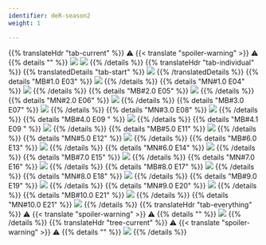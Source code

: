 ```yaml
---
identifier: deR-season2
weight: 1

---
```

{{% translateHdr "tab-current" %}}
:warning: {{< translate "spoiler-warning" >}} :warning:
{{% details "" %}}
![](/sim-ayto/de02r/de02r_tab.png)
![](/sim-ayto/de02r/de02r_sum.png)
{{% /details %}}
{{% translateHdr "tab-individual" %}}
{{% translatedDetails "tab-start" %}}
![](/sim-ayto/de02r/de02r_0.png)
{{% /translatedDetails %}}
{{% details "MB#1.0 E03" %}}
![](/sim-ayto/de02r/de02r_1.png)
{{% /details %}}
{{% details "MN#1.0 E04" %}}
![](/sim-ayto/de02r/de02r_2.png)
{{% /details %}}
{{% details "MB#2.0 E05" %}}
![](/sim-ayto/de02r/de02r_3.png)
{{% /details %}}
{{% details "MN#2.0 E06" %}}
![](/sim-ayto/de02r/de02r_4.png)
{{% /details %}}
{{% details "MB#3.0 E07" %}}
![](/sim-ayto/de02r/de02r_5.png)
{{% /details %}}
{{% details "MN#3.0 E08" %}}
![](/sim-ayto/de02r/de02r_6.png)
{{% /details %}}
{{% details "MB#4.0 E09 " %}}
![](/sim-ayto/de02r/de02r_7.png)
{{% /details %}}
{{% details "MB#4.1 E09 " %}}
![](/sim-ayto/de02r/de02r_8.png)
{{% /details %}}
{{% details "MB#5.0 E11" %}}
![](/sim-ayto/de02r/de02r_9.png)
{{% /details %}}
{{% details "MN#5.0 E12" %}}
![](/sim-ayto/de02r/de02r_10.png)
{{% /details %}}
{{% details "MB#6.0 E13" %}}
![](/sim-ayto/de02r/de02r_11.png)
{{% /details %}}
{{% details "MN#6.0 E14" %}}
![](/sim-ayto/de02r/de02r_12.png)
{{% /details %}}
{{% details "MB#7.0 E15" %}}
![](/sim-ayto/de02r/de02r_13.png)
{{% /details %}}
{{% details "MN#7.0 E16" %}}
![](/sim-ayto/de02r/de02r_14.png)
{{% /details %}}
{{% details "MB#8.0 E17" %}}
![](/sim-ayto/de02r/de02r_15.png)
{{% /details %}}
{{% details "MN#8.0 E18" %}}
![](/sim-ayto/de02r/de02r_16.png)
{{% /details %}}
{{% details "MB#9.0 E19" %}}
![](/sim-ayto/de02r/de02r_17.png)
{{% /details %}}
{{% details "MN#9.0 E20" %}}
![](/sim-ayto/de02r/de02r_18.png)
{{% /details %}}
{{% details "MB#10.0 E21" %}}
![](/sim-ayto/de02r/de02r_19.png)
{{% /details %}}
{{% details "MN#10.0 E21" %}}
![](/sim-ayto/de02r/de02r_20.png)
{{% /details %}}
{{% translateHdr "tab-everything" %}}
:warning: {{< translate "spoiler-warning" >}} :warning:
{{% details "" %}}
![](/sim-ayto/de02r/de02r.col.png)
{{% /details %}}
{{% translateHdr "tree-current" %}}
:warning: {{< translate "spoiler-warning" >}} :warning:
{{% details "" %}}
![](/sim-ayto/de02r/de02r.png)
{{% /details %}}
